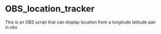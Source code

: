 # OBS_location_tracker

This is an OBS script that can display location from a longitude latitude pair in obs
